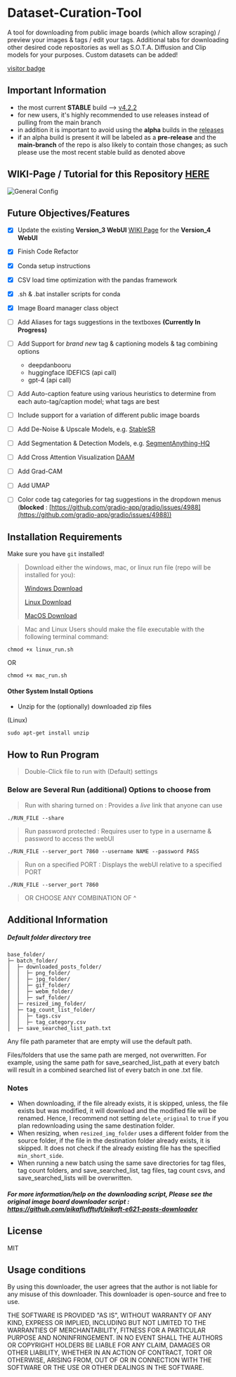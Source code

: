 # Dataset-Curation-Tool

A tool for downloading from public image boards (which allow scraping) / preview your images & tags / edit your tags. Additional tabs for downloading other desired code repositories as well as S.O.T.A. Diffusion and Clip models for your purposes. Custom datasets can be added!

[visitor badge](https://visitor-badge.glitch.me/badge?page_id=x-CK-x.Dataset-Curation-Tool)

## Important Information

- the most current **STABLE** build --> [v4.2.2](https://github.com/x-CK-x/Dataset-Curation-Tool/releases/tag/v4.2.2)
- for new users, it's highly recommended to use releases instead of pulling from the main branch
- in addition it is important to avoid using the **alpha** builds in the [releases](https://github.com/x-CK-x/Dataset-Curation-Tool/releases)
- if an alpha build is present it will be labeled as a **pre-release** and the **main-branch** of the repo is also likely to contain those changes; as such please use the most recent stable build as denoted above

## WIKI-Page / Tutorial for this Repository [HERE](https://github.com/x-CK-x/Dataset-Curation-Tool/wiki)

![General Config](https://github.com/x-CK-x/Dataset-Curation-Tool/blob/74f6877383bddfd9c0d8e9587ab983e63936f89f/wiki_assets/v4WebUI_page_1_tab_1.png)

## Future Objectives/Features

- [X] Update the existing **Version_3 WebUI** [WIKI Page](https://github.com/x-CK-x/Dataset-Curation-Tool/wiki) for the **Version_4 WebUI**
- [X] Finish Code Refactor
- [X] Conda setup instructions
- [X] CSV load time optimization with the pandas framework
- [X] .sh & .bat installer scripts for conda
- [X] Image Board manager class object
- [ ] Add Aliases for tags suggestions in the textboxes **(Currently In Progress)**
- [ ] Add Support for *brand new* tag & captioning models & tag combining options
  - deepdanbooru
  - huggingface IDEFICS (api call)
  - gpt-4 (api call)
- [ ] Add Auto-caption feature using various heuristics to determine from each auto-tag/caption model; what tags are best
- [ ] Include support for a variation of different public image boards
- [ ] Add De-Noise & Upscale Models, e.g. [StableSR](https://github.com/IceClear/StableSR)
- [ ] Add Segmentation & Detection Models, e.g. [SegmentAnything-HQ](https://github.com/continue-revolution/sd-webui-segment-anything)
- [ ] Add Cross Attention Visualization [DAAM](https://github.com/castorini/daam)
- [ ] Add Grad-CAM
- [ ] Add UMAP
- [ ] Color code tag categories for tag suggestions in the dropdown menus (**blocked** : [https://github.com/gradio-app/gradio/issues/4988](https://github.com/gradio-app/gradio/issues/4988))




## Installation Requirements

Make sure you have `git` installed!

> Download either the windows, mac, or linux run file (repo will be installed for you):
> 
> [Windows Download](https://github.com/x-CK-x/Dataset-Curation-Tool/blob/main/run.bat)
> 
> [Linux Download](https://github.com/x-CK-x/Dataset-Curation-Tool/blob/main/linux_run.sh)
> 
> [MacOS Download](https://github.com/x-CK-x/Dataset-Curation-Tool/blob/main/mac_run.sh)

> Mac and Linux Users should make the file executable with the following terminal command:
```
chmod +x linux_run.sh
```

OR

```
chmod +x mac_run.sh
```

#### Other System Install Options
- Unzip for the (optionally) downloaded zip files

(Linux)
```
sudo apt-get install unzip
```

## How to Run Program

> Double-Click file to run with (Default) settings

### Below are Several Run (additional) Options to choose from

> Run with sharing turned on : Provides a *live* link that anyone can use
```
./RUN_FILE --share
```

> Run password protected : Requires user to type in a username & password to access the webUI
```
./RUN_FILE --server_port 7860 --username NAME --password PASS
```

> Run on a specified PORT : Displays the webUI relative to a specified PORT
```
./RUN_FILE --server_port 7860
```

> OR CHOOSE ANY COMBINATION OF ^


## Additional Information

##### Default folder directory tree
```
base_folder/
├─ batch_folder/
│  ├─ downloaded_posts_folder/
│  │  ├─ png_folder/
│  │  ├─ jpg_folder/
│  │  ├─ gif_folder/
│  │  ├─ webm_folder/
│  │  ├─ swf_folder/
│  ├─ resized_img_folder/
│  ├─ tag_count_list_folder/
│  │  ├─ tags.csv
│  │  ├─ tag_category.csv
│  ├─ save_searched_list_path.txt
```
Any file path parameter that are empty will use the default path.

Files/folders that use the same path are merged, not overwritten. For example, using the same path for save_searched_list_path at every batch will result in a combined searched list of every batch in one .txt file.

### Notes
* When downloading, if the file already exists, it is skipped, unless, the file exists but was modified, it will download and the modified file will be renamed. Hence, I recommend not setting `delete_original` to `true` if you plan redownloading using the same destination folder.
* When resizing, when `resized_img_folder` uses a different folder from the source folder, if the file in the destination folder already exists, it is skipped. It does not check if the already existing file has the specified `min_short_side`.
* When running a new batch using the same save directories for tag files, tag count folders, and save_searched_list, tag files, tag count csvs, and save_searched_lists will be overwritten.

##### For more information/help on the downloading script, Please see the original image board downloader script : https://github.com/pikaflufftuft/pikaft-e621-posts-downloader

## License

MIT

## Usage conditions
By using this downloader, the user agrees that the author is not liable for any misuse of this downloader. This downloader is open-source and free to use.

THE SOFTWARE IS PROVIDED "AS IS", WITHOUT WARRANTY OF ANY KIND, EXPRESS OR
IMPLIED, INCLUDING BUT NOT LIMITED TO THE WARRANTIES OF MERCHANTABILITY,
FITNESS FOR A PARTICULAR PURPOSE AND NONINFRINGEMENT. IN NO EVENT SHALL THE
AUTHORS OR COPYRIGHT HOLDERS BE LIABLE FOR ANY CLAIM, DAMAGES OR OTHER
LIABILITY, WHETHER IN AN ACTION OF CONTRACT, TORT OR OTHERWISE, ARISING FROM,
OUT OF OR IN CONNECTION WITH THE SOFTWARE OR THE USE OR OTHER DEALINGS IN THE
SOFTWARE.
